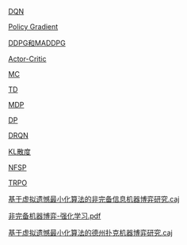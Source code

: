 <a href="DQN.md">DQN</a>

<a href="Policy Gradient.md">Policy Gradient</a>

<a href="DDPG和MADDPG.md">DDPG和MADDPG</a>

<a href="Actor-Critic.md">Actor-Critic</a>

<a href="MC.md">MC</a>

<a href="TD.md">TD</a>

<a href="MDP.md">MDP</a>

<a href="DP.md">DP</a>

<a href="DRQN.md">DRQN</a>

<a href="KL散度.md">KL散度</a>

<a href="NFSP.md">NFSP</a>

<a href="TRPO.md">TRPO</a>

<a href="基于虚拟遗憾最小化算法的非完备信息机器博弈研究.md">基于虚拟遗憾最小化算法的非完备信息机器博弈研究.caj</a>

<a href="非完备机器博弈-强化学习.md">非完备机器博弈-强化学习.pdf</a>

<a href="非基于虚拟遗憾最小化算法的德州扑克机器博弈研究.md">基于虚拟遗憾最小化算法的德州扑克机器博弈研究.caj</a>

